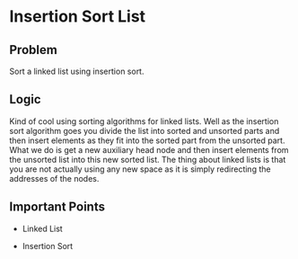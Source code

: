 # Insertion Sort List

## Problem

Sort a linked list using insertion sort.

## Logic

Kind of cool using sorting algorithms for linked lists. Well as the insertion sort algorithm goes you divide the list into sorted and unsorted parts and then insert elements as they fit into the sorted part from the unsorted part. What we do is get a new auxiliary head node and then insert elements from the unsorted list into this new sorted list. The thing about linked lists is that you are not actually using any new space as it is simply redirecting the addresses of the nodes. 

## Important Points

- Linked List

- Insertion Sort

